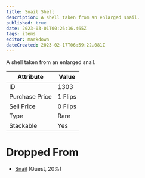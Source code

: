 ```yaml
---
title: Snail Shell
description: A shell taken from an enlarged snail.
published: true
date: 2023-03-01T00:26:16.465Z
tags: items
editor: markdown
dateCreated: 2023-02-17T06:59:22.081Z
---
```


A shell taken from an enlarged snail.

|Attribute|Value|
|-|-|
|ID|1303|
|Purchase Price|1 Flips|
|Sell Price|0 Flips|
|Type|Rare|
|Stackable|Yes|


# Dropped From
 * [Snail](/monsters/snail) (Quest, 20%)
